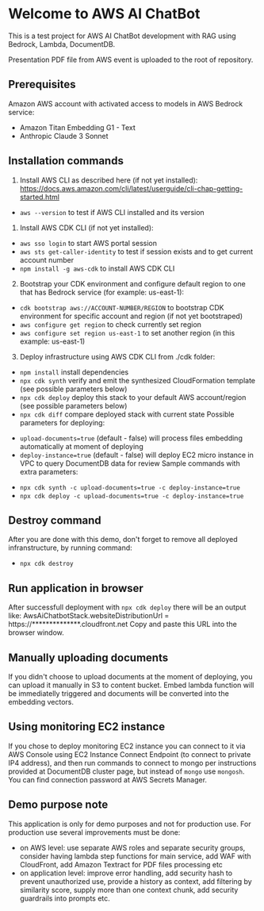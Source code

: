 # Welcome to AWS AI ChatBot

This is a test project for AWS AI ChatBot development with RAG using Bedrock, Lambda, DocumentDB.

Presentation PDF file from AWS event is uploaded to the root of repository.

## Prerequisites

Amazon AWS account with activated access to models in AWS Bedrock service:
- Amazon Titan Embedding G1 - Text
- Anthropic Claude 3 Sonnet

## Installation commands

1) Install AWS CLI as described here (if not yet installed):
https://docs.aws.amazon.com/cli/latest/userguide/cli-chap-getting-started.html
* `aws --version`  to test if AWS CLI installed and its version 

1) Install AWS CDK CLI (if not yet installed):
* `aws sso login`  to start AWS portal session
* `aws sts get-caller-identity`  to test if session exists and to get current account number
* `npm install -g aws-cdk`  to install AWS CDK CLI

2) Bootstrap your CDK environment and configure default region to one that has Bedrock service (for example: us-east-1):
* `cdk bootstrap aws://ACCOUNT-NUMBER/REGION`  to bootstrap CDK environment for specific account and region (if not yet bootstraped)
* `aws configure get region`  to check currently set region
* `aws configure set region us-east-1`  to set another region (in this example: us-east-1)

3) Deploy infrastructure using AWS CDK CLI from ./cdk folder:
* `npm install`  install dependencies
* `npx cdk synth`   verify and emit the synthesized CloudFormation template (see possible parameters below)
* `npx cdk deploy`  deploy this stack to your default AWS account/region (see possible parameters below)
* `npx cdk diff`    compare deployed stack with current state
Possible parameters for deploying:
- `upload-documents=true` (default - false) will process files embedding automatically at moment of deploying
- `deploy-instance=true` (default - false) will deploy EC2 micro instance in VPC to query DocumentDB data for review
Sample commands with extra parameters:
* `npx cdk synth -c upload-documents=true -c deploy-instance=true` 
* `npx cdk deploy -c upload-documents=true -c deploy-instance=true`

## Destroy command
After you are done with this demo, don't forget to remove all deployed infranstructure, by running command:
* `npx cdk destroy` 

## Run application in browser
After successfull deployment with `npx cdk deploy` there will be an output like:
AwsAiChatbotStack.websiteDistributionUrl = https://**************.cloudfront.net
Copy and paste this URL into the browser window.

## Manually uploading documents
If you didn't choose to upload documents at the moment of deploying, you can upload it manually in S3 to content bucket. Embed lambda function will be immediatelly triggered and documents will be converted into the embedding vectors.

## Using monitoring EC2 instance
If you chose to deploy monitoring EC2 instance you can connect to it via AWS Console using EC2 Instance Connect Endpoint (to connect to private IP4 address), and then run commands to connect to mongo per instructions provided at DocumentDB cluster page, but instead of `mongo` use `mongosh`. You can find connection password at AWS Secrets Manager.

## Demo purpose note
This application is only for demo purposes and not for production use. For production use several improvements must be done: 
- on AWS level: use separate AWS roles and separate security groups, consider having lambda step functions for main service, add WAF with CloudFront, add Amazon Textract for PDF files processing etc
- on application level: improve error handling, add security hash to prevent unauthorized use, provide a history as context, add filtering by similarity score, supply more than one context chunk, add security guardrails into prompts etc.
